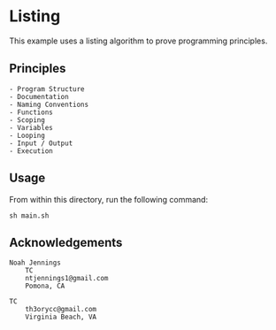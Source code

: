 # Listing

This example uses a listing algorithm to prove programming principles. 

## Principles

    - Program Structure 
    - Documentation 
    - Naming Conventions 
    - Functions
    - Scoping
    - Variables 
    - Looping  
    - Input / Output
    - Execution
    
## Usage 

From within this directory, run the following command: 

```
sh main.sh
```

## Acknowledgements

    Noah Jennings 
        TC 
        ntjennings1@gmail.com
        Pomona, CA
        
    TC 
        th3orycc@gmail.com
        Virginia Beach, VA

